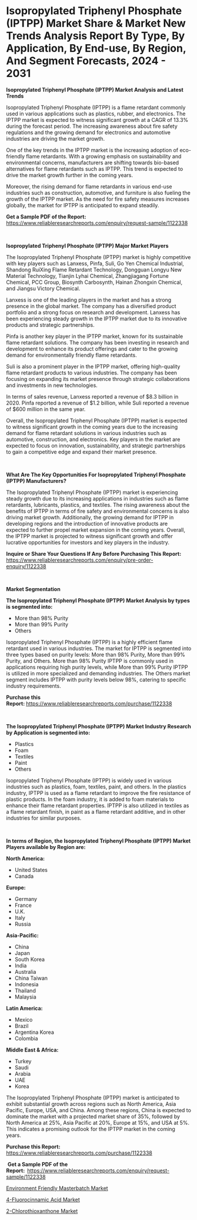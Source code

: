 <p><h1>Isopropylated Triphenyl Phosphate (IPTPP) Market Share & Market New Trends Analysis Report By Type, By Application, By End-use, By Region, And Segment Forecasts, 2024 - 2031</h1></p><p><strong>Isopropylated Triphenyl Phosphate (IPTPP) Market Analysis and Latest Trends</strong></p>
<p><p>Isopropylated Triphenyl Phosphate (IPTPP) is a flame retardant commonly used in various applications such as plastics, rubber, and electronics. The IPTPP market is expected to witness significant growth at a CAGR of 13.3% during the forecast period. The increasing awareness about fire safety regulations and the growing demand for electronics and automotive industries are driving the market growth.</p><p>One of the key trends in the IPTPP market is the increasing adoption of eco-friendly flame retardants. With a growing emphasis on sustainability and environmental concerns, manufacturers are shifting towards bio-based alternatives for flame retardants such as IPTPP. This trend is expected to drive the market growth further in the coming years.</p><p>Moreover, the rising demand for flame retardants in various end-use industries such as construction, automotive, and furniture is also fueling the growth of the IPTPP market. As the need for fire safety measures increases globally, the market for IPTPP is anticipated to expand steadily.</p></p>
<p><strong>Get a Sample PDF of the Report:&nbsp;</strong> <a href="https://www.reliableresearchreports.com/enquiry/request-sample/1122338">https://www.reliableresearchreports.com/enquiry/request-sample/1122338</a></p>
<p>&nbsp;</p>
<p><strong>Isopropylated Triphenyl Phosphate (IPTPP) Major Market Players</strong></p>
<p><p>The Isopropylated Triphenyl Phosphate (IPTPP) market is highly competitive with key players such as Lanxess, Pinfa, Suli, Go Yen Chemical Industrial, Shandong RuiXing Flame Retardant Technology, Dongguan Longyu New Material Technology, Tianjin Lyhai Chemical, Zhangjiagang Fortune Chemical, PCC Group, Biosynth Carbosynth, Hainan Zhongxin Chemical, and Jiangsu Victory Chemical. </p><p>Lanxess is one of the leading players in the market and has a strong presence in the global market. The company has a diversified product portfolio and a strong focus on research and development. Lanxess has been experiencing steady growth in the IPTPP market due to its innovative products and strategic partnerships. </p><p>Pinfa is another key player in the IPTPP market, known for its sustainable flame retardant solutions. The company has been investing in research and development to enhance its product offerings and cater to the growing demand for environmentally friendly flame retardants. </p><p>Suli is also a prominent player in the IPTPP market, offering high-quality flame retardant products to various industries. The company has been focusing on expanding its market presence through strategic collaborations and investments in new technologies.</p><p>In terms of sales revenue, Lanxess reported a revenue of $8.3 billion in 2020. Pinfa reported a revenue of $1.2 billion, while Suli reported a revenue of $600 million in the same year.</p><p>Overall, the Isopropylated Triphenyl Phosphate (IPTPP) market is expected to witness significant growth in the coming years due to the increasing demand for flame retardant solutions in various industries such as automotive, construction, and electronics. Key players in the market are expected to focus on innovation, sustainability, and strategic partnerships to gain a competitive edge and expand their market presence.</p></p>
<p>&nbsp;</p>
<p><strong>What Are The Key Opportunities For Isopropylated Triphenyl Phosphate (IPTPP) Manufacturers?</strong></p>
<p><p>The Isopropylated Triphenyl Phosphate (IPTPP) market is experiencing steady growth due to its increasing applications in industries such as flame retardants, lubricants, plastics, and textiles. The rising awareness about the benefits of IPTPP in terms of fire safety and environmental concerns is also driving market growth. Additionally, the growing demand for IPTPP in developing regions and the introduction of innovative products are expected to further propel market expansion in the coming years. Overall, the IPTPP market is projected to witness significant growth and offer lucrative opportunities for investors and key players in the industry.</p></p>
<p><strong>Inquire or Share Your Questions If Any Before Purchasing This Report:</strong> <a href="https://www.reliableresearchreports.com/enquiry/pre-order-enquiry/1122338">https://www.reliableresearchreports.com/enquiry/pre-order-enquiry/1122338</a></p>
<p>&nbsp;</p>
<p><strong>Market Segmentation</strong></p>
<p><strong>The Isopropylated Triphenyl Phosphate (IPTPP) Market Analysis by types is segmented into:</strong></p>
<p><ul><li>More than 98% Purity</li><li>More than 99% Purity</li><li>Others</li></ul></p>
<p><p>Isopropylated Triphenyl Phosphate (IPTPP) is a highly efficient flame retardant used in various industries. The market for IPTPP is segmented into three types based on purity levels: More than 98% Purity, More than 99% Purity, and Others. More than 98% Purity IPTPP is commonly used in applications requiring high purity levels, while More than 99% Purity IPTPP is utilized in more specialized and demanding industries. The Others market segment includes IPTPP with purity levels below 98%, catering to specific industry requirements.</p></p>
<p><strong>Purchase this Report:&nbsp;</strong><a href="https://www.reliableresearchreports.com/purchase/1122338">https://www.reliableresearchreports.com/purchase/1122338</a></p>
<p>&nbsp;</p>
<p><strong>The Isopropylated Triphenyl Phosphate (IPTPP) Market Industry Research by Application is segmented into:</strong></p>
<p><ul><li>Plastics</li><li>Foam</li><li>Textiles</li><li>Paint</li><li>Others</li></ul></p>
<p><p>Isopropylated Triphenyl Phosphate (IPTPP) is widely used in various industries such as plastics, foam, textiles, paint, and others. In the plastics industry, IPTPP is used as a flame retardant to improve the fire resistance of plastic products. In the foam industry, it is added to foam materials to enhance their flame retardant properties. IPTPP is also utilized in textiles as a flame retardant finish, in paint as a flame retardant additive, and in other industries for similar purposes.</p></p>
<p>&nbsp;</p>
<p><strong>In terms of Region, the Isopropylated Triphenyl Phosphate (IPTPP) Market Players available by Region are:</strong></p>
<p>
    <p> <strong> North America: </strong>
        <ul>
            <li>United States</li>
            <li>Canada</li>
        </ul>
        </p> 
    <p> <strong> Europe: </strong>
        <ul>
            <li>Germany</li>
            <li>France</li>
            <li>U.K.</li>
            <li>Italy</li>
            <li>Russia</li>
        </ul>
        </p> 
    <p> <strong> Asia-Pacific: </strong>
        <ul>
            <li>China</li>
            <li>Japan</li>
            <li>South Korea</li>
            <li>India</li>
            <li>Australia</li>
            <li>China Taiwan</li>
            <li>Indonesia</li>
            <li>Thailand</li>
            <li>Malaysia</li>
        </ul>
        </p> 
    <p> <strong> Latin America: </strong>
        <ul>
            <li>Mexico</li>
            <li>Brazil</li>
            <li>Argentina Korea</li>
            <li>Colombia</li>
        </ul>
        </p> 
    <p> <strong> Middle East & Africa: </strong>
        <ul>
            <li>Turkey</li>
            <li>Saudi</li>
            <li>Arabia</li>
            <li>UAE</li>
            <li>Korea</li>
        </ul>
    </p>
    </p>
<p><p>The Isopropylated Triphenyl Phosphate (IPTPP) market is anticipated to exhibit substantial growth across regions such as North America, Asia Pacific, Europe, USA, and China. Among these regions, China is expected to dominate the market with a projected market share of 35%, followed by North America at 25%, Asia Pacific at 20%, Europe at 15%, and USA at 5%. This indicates a promising outlook for the IPTPP market in the coming years.</p></p>
<p><strong>Purchase this Report: </strong><a href="https://www.reliableresearchreports.com/purchase/1122338">https://www.reliableresearchreports.com/purchase/1122338</a></p>
<p>&nbsp;<strong>Get a Sample PDF of the Report:&nbsp;&nbsp;</strong><a href="https://www.reliableresearchreports.com/enquiry/request-sample/1122338">https://www.reliableresearchreports.com/enquiry/request-sample/1122338</a></p>
<p><strong></strong></p>
<p><p><a href="https://github.com/danielneavesallisons03mba/Market-Research-Report-List-1/blob/main/environment-friendly-masterbatch-market.md">Environment Friendly Masterbatch Market</a></p><p><a href="https://github.com/dimitrishawkinswaynenp91rgz/Market-Research-Report-List-1/blob/main/4-fluorocinnamic-acid-market.md">4-Fluorocinnamic Acid Market</a></p><p><a href="https://github.com/changoleonlaverguenzanoexiste/Market-Research-Report-List-2/blob/main/2-chlorothioxanthone-market.md">2-Chlorothioxanthone Market</a></p></p>